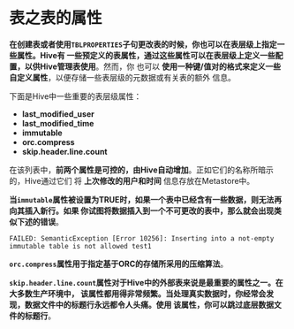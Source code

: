 表之表的属性
================================================================================
**在创建表或者使用`TBLPROPERTIES`子句更改表的时候，你也可以在表层级上指定一些属性。Hive有
一些预定义的表属性，通过这些属性可以在表层级上定义一些配置，以供Hive管理表使用**。然而，你
也可以 **使用一种键/值对的格式来定义一些自定义属性**，以便存储一些表层级的元数据或有关表的额外
信息。

下面是Hive中一些重要的表层级属性：
+ **last_modified_user**
+ **last_modified_time**
+ **immutable**
+ **orc.compress**
+ **skip.header.line.count**

在该列表中，**前两个属性是可控的，由Hive自动增加**。正如它们的名称所暗示的，Hive通过它们
将 **上次修改的用户和时间** 信息存放在Metastore中。

**当`immutable`属性被设置为TRUE时，如果一个表中已经含有一些数据，则无法再向其插入新行。如果 
你试图将数据插入到一个不可更改的表中，那么就会出现类似下述的错误**。
```
FAILED: SemanticException [Error 10256]: Inserting into a not-empty immutable table is not allowed test1
```
**`orc.compress`属性用于指定基于ORC的存储所采用的压缩算法**。

**`skip.header.line.count`属性对于Hive中的外部表来说是最重要的属性之一。在大多数生产环境中，
该属性都用得非常频繁。当处理真实数据时，你经常会发现，数据文件中的标题行永远都令人头痛。使用
该属性，你可以跳过底层数据文件的标题行**。







